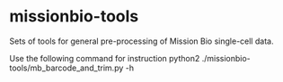 # missionbio-tools
Sets of tools for general pre-processing of Mission Bio single-cell data.

Use the following command for instruction
python2 ./missionbio-tools/mb_barcode_and_trim.py -h
